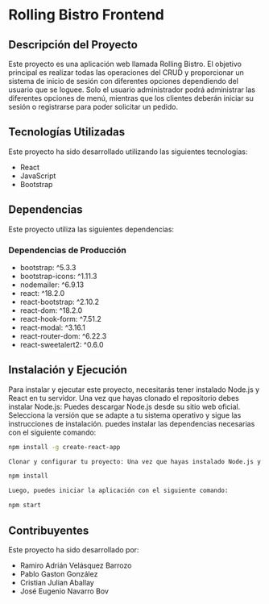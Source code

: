 # Rolling Bistro Frontend

## Descripción del Proyecto

Este proyecto es una aplicación web llamada Rolling Bistro. El objetivo principal es realizar todas las operaciones del CRUD y proporcionar un sistema de inicio de sesión con diferentes opciones dependiendo del usuario que se loguee. Solo el usuario administrador podrá administrar las diferentes opciones de menú, mientras que los clientes deberán iniciar su sesión o registrarse para poder solicitar un pedido.


## Tecnologías Utilizadas

Este proyecto ha sido desarrollado utilizando las siguientes tecnologías:

- React
- JavaScript
- Bootstrap

## Dependencias

Este proyecto utiliza las siguientes dependencias:

### Dependencias de Producción

- bootstrap: ^5.3.3
- bootstrap-icons: ^1.11.3
- nodemailer: ^6.9.13
- react: ^18.2.0
- react-bootstrap: ^2.10.2
- react-dom: ^18.2.0
- react-hook-form: ^7.51.2
- react-modal: ^3.16.1
- react-router-dom: ^6.22.3
- react-sweetalert2: ^0.6.0

## Instalación y Ejecución

Para instalar y ejecutar este proyecto, necesitarás tener instalado Node.js y React en tu servidor. Una vez que hayas clonado el repositorio debes instalar Node.js: Puedes descargar Node.js desde su sitio web oficial. Selecciona la versión que se adapte a tu sistema operativo y sigue las instrucciones de instalación.
puedes instalar las dependencias necesarias con el siguiente comando:

```bash
npm install -g create-react-app

Clonar y configurar tu proyecto: Una vez que hayas instalado Node.js y Create React App, puedes clonar tu repositorio y luego instalar las dependencias del proyecto con el siguiente comando:

npm install

Luego, puedes iniciar la aplicación con el siguiente comando:

npm start
```

## Contribuyentes
Este proyecto ha sido desarrollado por:

- Ramiro Adrián Velásquez Barrozo
- Pablo Gaston González
- Cristian Julian Aballay
- José Eugenio Navarro Bov